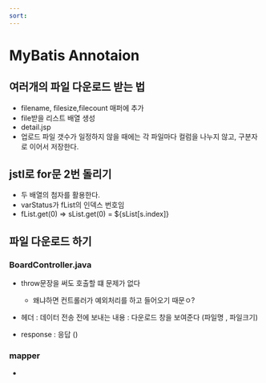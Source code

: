 ```yaml
---
sort:
---
```


# MyBatis Annotaion

## 여러개의 파일 다운로드 받는 법

- filename, filesize,filecount 매퍼에 추가
- file받을 리스트 배열 생성
- detail.jsp 
- 업로드 파일 갯수가 일정하지 않을 때에는 각 파일마다 컬럼을 나누지 않고, 구분자로 이어서 저장한다.


## jstl로 for문 2번 돌리기

- 두 배열의 첨자를 활용한다.
- varStatus가 fList의 인덱스 번호임
- fList.get(0) => sList.get(0) = ${sList[s.index]}


## 파일 다운로드 하기

### BoardController.java
- throw문장을 써도 호출할 떄 문제가 없다
  - 왜냐하면 컨트롤러가 예외처리를 하고 들어오기 때문ㅇ?
  
- 헤더 : 데이터 전송 전에 보내는 내용 : 다운로드 창을 보여준다 (파일명 , 파일크기)


- response : 응답 ()



### mapper
- 
